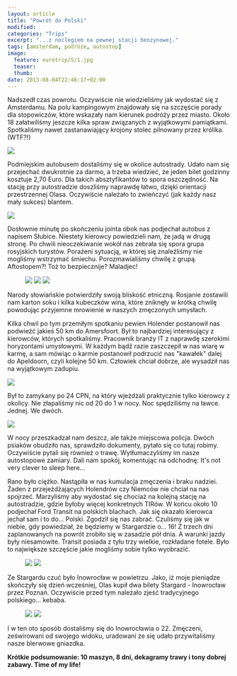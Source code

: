 ```yaml
---
layout: article
title: "Powrót do Polski"
modified:
categories: "Trips"
excerpt: "...z noclegiem na pewnej stacji benzynowej."
tags: [amsterdam, podróże, autostop]
image:
  feature: eurotrip/5/1.jpg
  teaser:
  thumb:
date: 2013-08-04T22:46:17+02:00
---
```


Nadszedł czas powrotu. Oczywiście nie wiedzieliśmy jak wydostać się z Amsterdamu. Na polu kampingowym znajdowały się na szczęście porady dla stopowiczów, które wskazały nam kierunek podróży przez miasto. Około 18 załatwiliśmy jeszcze kilka spraw związanych z wyjątkowymi pamiątkami. Spotkaliśmy nawet zastanawiający krojony stolec pilnowany przez królika. (WTF?!)

<img src="http://nikodamn.github.io/images/eurotrip/5/2.jpg">

Podmiejskim autobusem dostaliśmy się w okolice autostrady. Udało nam się przejechać dwukrotnie za darmo, a trzeba wiedzieć, że jeden bilet godzinny kosztuje 2,70 Euro. Dla takich absztyfikantów to spora oszczędność. Na stację przy autostradzie doszliśmy naprawdę łatwo, dzięki orientacji przestrzennej Olasa. Oczywiście należało to zwieńczyć (jak każdy nasz mały sukces) blantem.

<img src="http://nikodamn.github.io/images/eurotrip/5/3.jpg">

Dosłownie minutę po skończeniu jointa obok nas podjechał autobus z napisem Słubice. Niestety kierowcy powiedzieli nam, że jadą w drugą stronę. Po chwili nieoczekiwanie wokół nas zebrała się spora grupa rosyjskich turystów. Porażeni sytuacją, w której się znaleźliśmy nie mogliśmy wstrzymać śmiechu. Porozmawialiśmy chwilę z grupą. Aftostopem?! Toż to bezpiecznije? Maladjec!

<figure class="third">
<img src="http://nikodamn.github.io/images/eurotrip/5/4.jpg">
<img src="http://nikodamn.github.io/images/eurotrip/5/5.jpg">
<img src="http://nikodamn.github.io/images/eurotrip/5/6.jpg">
</figure>

Narody słowiańskie potwierdziły swoją bliskość etniczną. Rosjanie zostawili nam karton soku i kilka kubeczków wina, które zniknęły w krótką chwilę powodując przyjemne mrowienie w naszych zmęczonych umysłach.

Kilka chwil po tym przemiłym spotkaniu pewien Holender postanowił nas podwieźć jakieś 50 km do Amersfoort. Był to najbardziej interesujący z kierowców, których spotkaliśmy. Pracownik branży IT z naprawdę szerokimi horyzontami umysłowymi. W każdym bądź razie zaszczepił w nas wiarę w karmę, a sam mówiąc o karmie postanowił podrzucić nas "kawałek" dalej do Apeldoorn, czyli kolejne 50 km. Człowiek chciał dobrze, ale wysadził nas na wyjątkowym zadupiu.

<img src="http://nikodamn.github.io/images/eurotrip/5/7.jpg">

Był to zamykany po 24 CPN, na który wjeżdżali praktycznie tylko kierowcy z okolicy. Nie złapaliśmy nic od 20 do 1 w nocy. Noc spędziliśmy na ławce. Jednej. We dwóch.

<img src="http://nikodamn.github.io/images/eurotrip/5/8.jpg">

W nocy przeszkadzał nam deszcz, ale także miejscowa policja. Dwóch psiaków obudziło nas, sprawdziło dokumenty, pytało się co tutaj robimy. Oczywiście pytali się również o trawę. Wytłumaczyliśmy im nasze autostopowe zamiary. Dali nam spokój, komentując na odchodnę: It's not very clever to sleep here...

Rano było ciężko. Nastąpiła w nas kumulacja zmęczenia i braku nadziei. Żaden z przejeżdżających Holendrów czy Niemców nie chciał na nas spojrzeć. Marzyliśmy aby wydostać się chociaż na kolejną stację na autostradzie, gdzie byłoby więcej konkretnych TIRów. W końcu około 10 podjechał Ford Transit na polskich blachach. Jak się okazało kierowca jechał sam i to do... Polski. Zgodził się nas zabrać. Czuliśmy się jak w niebie, gdy powiedział, że będziemy w Stargardzie o... 16! Z trzech dni zaplanowanych na powrót zrobiło się w zasadzie pół dnia. A warunki jazdy były niesamowite. Transit posiada z tyłu trzy wielkie, rozkładane fotele. Było to największe szczęście jakie mogliśmy sobie tylko wyobrazić.

<figure class="half">
<img src="http://nikodamn.github.io/images/eurotrip/5/9.jpg">
<img src="http://nikodamn.github.io/images/eurotrip/5/10.jpg">
</figure>

Ze Stargardu czuć było Inowrocław w powietrzu. Jako, iż moje pieniądze skończyły się dzień wcześniej, Olas kupił dwa bilety Stargard - Inowrocław przez Poznań. Oczywiście przed tym należało zjeść tradycyjnego polskiego... kebaba.

<figure class="half">
<img src="http://nikodamn.github.io/images/eurotrip/5/11.jpg">
<img src="http://nikodamn.github.io/images/eurotrip/5/12.jpg">
</figure>

I w ten oto sposób dostaliśmy się do Inowrocławia o 22. Zmęczeni, ześwirowani od swojego widoku, uradowani że się udało przywitaliśmy nasze blerwowe gniazdka.

<b>Krótkie podsumowanie: 10 maszyn, 8 dni, dekagramy trawy i tony dobrej zabawy. Time of my life!</b>